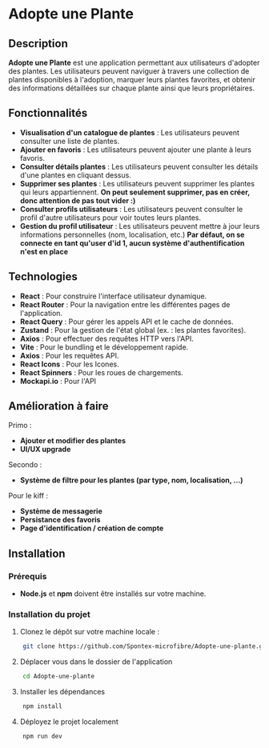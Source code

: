 # Adopte une Plante

## Description

**Adopte une Plante** est une application permettant aux utilisateurs d'adopter des plantes. Les utilisateurs peuvent naviguer à travers une collection de plantes disponibles à l'adoption, marquer leurs plantes favorites, et obtenir des informations détaillées sur chaque plante ainsi que leurs propriétaires.

## Fonctionnalités

- **Visualisation d'un catalogue de plantes** : Les utilisateurs peuvent consulter une liste de plantes.
- **Ajouter en favoris** : Les utilisateurs peuvent ajouter une plante à leurs favoris.
- **Consulter détails plantes** : Les utilisateurs peuvent consulter les détails d'une plantes en cliquant dessus.
- **Supprimer ses plantes** : Les utilisateurs peuvent supprimer les plantes qui leurs appartiennent. __On peut seulement supprimer, pas en créer, donc attention de pas tout vider :)__
- **Consulter profils utilisateurs** : Les utilisateurs peuvent consulter le profil d'autre utilisateurs pour voir toutes leurs plantes.
- **Gestion du profil utilisateur** : Les utilisateurs peuvent mettre à jour leurs informations personnelles (nom, localisation, etc.) __Par défaut, on se connecte en tant qu'user d'id 1, aucun système d'authentification n'est en place__

## Technologies

- **React** : Pour construire l'interface utilisateur dynamique.
- **React Router** : Pour la navigation entre les différentes pages de l'application.
- **React Query** : Pour gérer les appels API et le cache de données.
- **Zustand** : Pour la gestion de l'état global (ex. : les plantes favorites).
- **Axios** : Pour effectuer des requêtes HTTP vers l'API.
- **Vite** : Pour le bundling et le développement rapide.
- **Axios** : Pour les requêtes API.
- **React Icons** : Pour les Icones.
- **React Spinners** : Pour les roues de chargements.
- **Mockapi.io** : Pour l'API

## Amélioration à faire
Primo :
- **Ajouter et modifier des plantes**
- **UI/UX upgrade**

Secondo :
- **Système de filtre pour les plantes (par type, nom, localisation, ...)**

Pour le kiff : 
- **Système de messagerie**
- **Persistance des favoris**
- **Page d'identification / création de compte**



## Installation

### Prérequis

- **Node.js** et **npm** doivent être installés sur votre machine.

### Installation du projet

1. Clonez le dépôt sur votre machine locale :
```bash
    git clone https://github.com/Spontex-microfibre/Adopte-une-plante.git
```
2. Déplacer vous dans le dossier de l'application
```bash
    cd Adopte-une-plante
```
3. Installer les dépendances
```bash
    npm install
```
4. Déployez le projet localement
```bash
    npm run dev
```
